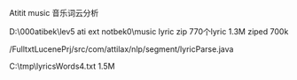 Atitit music 音乐词云分析


D:\000atibek\lev5 ati ext notbek0\music lyric zip    770个lyric  1.3M   ziped 700k

/FulltxtLucenePrj/src/com/attilax/nlp/segment/lyricParse.java



C:\tmp\lyricsWords4.txt   1.5M




